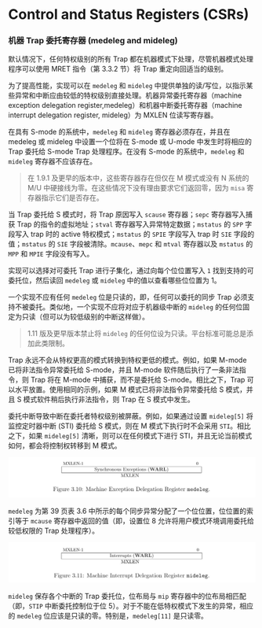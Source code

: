 # Control and Status Registers (CSRs)

### 机器 Trap 委托寄存器 (medeleg and mideleg)

默认情况下，任何特权级别的所有 Trap 都在机器模式下处理，尽管机器模式处理程序可以使用 MRET 指令（第 3.3.2 节）将 Trap 重定向回适当的级别。

为了提高性能，实现可以在 `medeleg` 和 `mideleg` 中提供单独的读/写位，以指示某些异常和中断应由较低的特权级别直接处理。机器异常委托寄存器（machine exception delegation register,medeleg）和机器中断委托寄存器（machine interrupt
delegation register, mideleg）为 MXLEN 位读写寄存器。

在具有 S-mode 的系统中，`medeleg` 和 `mideleg` 寄存器必须存在，并且在 medeleg 或 mideleg 中设置一个位将在 S-mode 或 U-mode 中发生时将相应的 Trap 委托给 S-mode Trap 处理程序。在没有 S-mode 的系统中，`medeleg` 和 `mideleg` 寄存器不应该存在。

> 在 1.9.1 及更早的版本中，这些寄存器存在但仅在 M 模式或没有 N 系统的 M/U 中硬接线为零。在这些情况下没有理由要求它们返回零，因为 `misa` 寄存器指示它们是否存在。

当 Trap 委托给 S 模式时，将 Trap 原因写入 `scause` 寄存器；`sepc` 寄存器写入捕获 Trap 的指令的虚拟地址；`stval` 寄存器写入异常特定数据；`mstatus` 的 `SPP` 字段写入 trap 时的 active 特权模式；`mstatus` 的 `SPIE` 字段写入 trap 时 `SIE` 字段的值；`mstatus` 的 `SIE` 字段被清除。`mcause`、`mepc` 和 `mtval` 寄存器以及 `mstatus` 的 `MPP` 和 `MPIE` 字段没有写入。

实现可以选择对可委托 Trap 进行子集化，通过向每个位位置写入 `1` 找到支持的可委托位，然后读回 `medeleg` 或 `mideleg` 中的值以查看哪些位位置为 1。

一个实现不应有任何 `medeleg` 位是只读的，即，任何可以委托的同步 Trap 必须支持不被委托。类似地，一个实现不应将对应于机器级中断的 `mideleg` 的任何位固定为只读（但可以为较低级别的中断这样做）。

> 1.11 版及更早版本禁止将 `mideleg` 的任何位设为只读。平台标准可能总是添加此类限制。

Trap 永远不会从特权更高的模式转换到特权更低的模式。例如，如果 M-mode 已将非法指令异常委托给 S-mode，并且 M-mode 软件随后执行了一条非法指令，则 Trap 将在 M-mode 中捕获，而不是委托给 S-mode。相比之下，Trap 可以水平放置。使用相同的示例，如果 M 模式已将非法指令异常委托给 S 模式，并且 S 模式软件稍后执行非法指令，则 Trap 在 S 模式中发生。

委托中断导致中断在委托者特权级别被屏蔽。例如，如果通过设置 `mideleg[5]` 将监控定时器中断 (STI) 委托给 S 模式，则在 M 模式下执行时不会采用 `STI`。相比之下，如果 `mideleg[5]` 清晰，则可以在任何模式下进行 STI，并且无论当前模式如何，都会将控制权转移到 M 模式。

![机器异常委托寄存器 `medeleg`](../pic/Pic-3-10.jpg "机器异常委托寄存器`medeleg`")

`medeleg` 为第 39 页表 3.6 中所示的每个同步异常分配了一个位位置，位位置的索引等于 `mcause` 寄存器中返回的值（即，设置位 8 允许将用户模式环境调用委托给较低权限的 Trap 处理程序）。

![机器中断委托寄存器 mideleg](../pic/Pic-3-11.jpg "机器中断委托寄存器mideleg")

`mideleg` 保存各个中断的 Trap 委托位，位布局与 `mip` 寄存器中的位布局相匹配（即，`STIP` 中断委托控制位于位 5）。对于不能在低特权模式下发生的异常，相应的 `medeleg` 位应该是只读的零。特别是，`medeleg[11]` 是只读零。